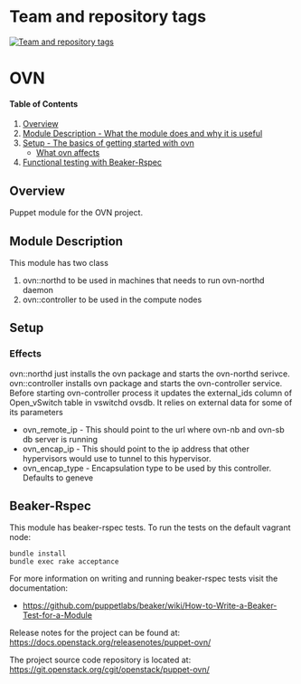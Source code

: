 Team and repository tags
========================

[![Team and repository tags](https://governance.openstack.org/tc/badges/puppet-ovn.svg)](https://governance.openstack.org/tc/reference/tags/index.html)

<!-- Change things from this point on -->

# OVN

#### Table of Contents

1. [Overview](#overview)
2. [Module Description - What the module does and why it is useful](#module-description)
3. [Setup - The basics of getting started with ovn](#setup)
    * [What ovn affects](#what-ovn-affects)
4. [Functional testing with Beaker-Rspec](#Beaker-Rspec)

## Overview

Puppet module for the OVN project.

## Module Description

This module has two class
1. ovn::northd to be used in machines that needs to run ovn-northd daemon
2. ovn::controller to be used in the compute nodes

## Setup

### Effects

ovn::northd just installs the ovn package and starts the ovn-northd serivce.
ovn::controller installs ovn package and starts the ovn-controller service.
Before starting ovn-controller process it updates the external_ids column
of Open_vSwitch table in vswitchd ovsdb. It relies on external data for some
of its parameters
* ovn_remote_ip - This should point to the url where ovn-nb and ovn-sb 
  db server is running
* ovn_encap_ip - This should point to the ip address that other hypervisors
  would use to tunnel to this hypervisor.
* ovn_encap_type - Encapsulation type to be used by this controller. Defaults
  to geneve

## Beaker-Rspec

This module has beaker-rspec tests.
To run the tests on the default vagrant node:

```shell
bundle install
bundle exec rake acceptance
```

For more information on writing and running beaker-rspec tests visit the documentation:

* https://github.com/puppetlabs/beaker/wiki/How-to-Write-a-Beaker-Test-for-a-Module

Release notes for the project can be found at:
  https://docs.openstack.org/releasenotes/puppet-ovn/

The project source code repository is located at:
   https://git.openstack.org/cgit/openstack/puppet-ovn/
